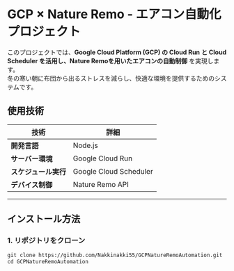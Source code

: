 # GCP × Nature Remo - エアコン自動化プロジェクト

このプロジェクトでは、**Google Cloud Platform (GCP) の Cloud Run と Cloud Scheduler を活用し、Nature Remoを用いたエアコンの自動制御** を実現します。  
冬の寒い朝に布団から出るストレスを減らし、快適な環境を提供するためのシステムです。

## 使用技術
| 技術 | 詳細 |
|------|------|
| **開発言語** | Node.js |
| **サーバー環境** | Google Cloud Run |
| **スケジュール実行** | Google Cloud Scheduler |
| **デバイス制御** | Nature Remo API |

---

## インストール方法
### 1. リポジトリをクローン
```txt
git clone https://github.com/Nakkinakki55/GCPNatureRemoAutomation.git
cd GCPNatureRemoAutomation
```
